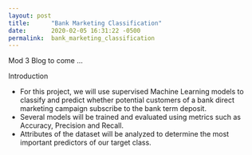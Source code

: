 ```yaml
---
layout: post
title:      "Bank Marketing Classification"
date:       2020-02-05 16:31:22 -0500
permalink:  bank_marketing_classification
---
```



Mod 3 Blog to come ... 

Introduction
 - For this project, we will use supervised Machine Learning models to classify and predict whether potential customers of a bank direct marketing campaign subscribe to the bank term deposit.
 - Several models will be trained and evaluated using metrics such as Accuracy, Precision and Recall.
 - Attributes of the dataset will be analyzed to determine the most important predictors of our target class. 
